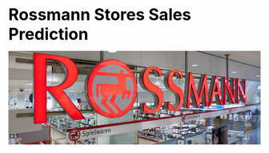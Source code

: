 <span style="font-size: 32px; color: black;">**Rossmann Stores Sales Prediction**</span>

![Rossmann Store Sales Prediction](images/rossmann_stores_img.png)


